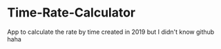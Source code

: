 # Time-Rate-Calculator
App to calculate the rate by time created in 2019 but I didn't know github haha
